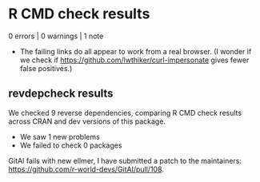 # R CMD check results

0 errors | 0 warnings | 1 note

* The failing links do all appear to work from a real browser. 
  (I wonder if we check if https://github.com/lwthiker/curl-impersonate gives
  fewer false positives.)

## revdepcheck results

We checked 9 reverse dependencies, comparing R CMD check results across CRAN and dev versions of this package.

 * We saw 1 new problems
 * We failed to check 0 packages

GitAI fails with new ellmer, I have submitted a patch to the maintainers: https://github.com/r-world-devs/GitAI/pull/108.
